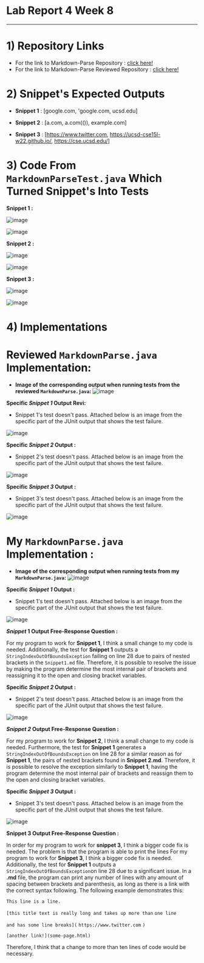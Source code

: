 # Lab Report 4 Week 8 
---

# 1) Repository Links 
- For the link to Markdown-Parse Repository : [click here!](https://github.com/hhundhausen/markdown-parse) 
- For the link to Markdown-Parse Reviewed Repository : [click here!](https://github.com/ajwboi/markdown-parse)

# 2) Snippet's Expected Outputs 
- **Snippet 1** : 
[google.com, 'google.com, ucsd.edu]

- **Snippet 2** : 
[a.com, a.com(()), example.com]

- **Snippet 3** : 
[https://www.twitter.com, https://ucsd-cse15l-w22.github.io/, https://cse.ucsd.edu/]


# 3) Code From ``MarkdownParseTest.java`` Which Turned Snippet's Into Tests 

**Snippet 1 :**

![image](Snippet_1.png)

![image](Snippet1_Redo.png)

**Snippet 2 :**

![image](Snippet_2.png)

![image](Snippet2_Redo.png)

**Snippet 3 :** 

![image](Snippet_3.png)

![image](Snippet3_Redo.png)


# 4) Implementations 

# Reviewed ``MarkdownParse.java`` Implementation: 
- **Image of the corresponding output when running tests from the reviewed ``MarkdownParse.java``:** 
![image](ReviewedSnippet_Redo.png)

**Specific *Snippet 1* Output Revi:** 
- Snippet 1's test doesn't pass. Attached below is an image from the specific part of the JUnit output that shows the test failure.

![image](ReviewedSnippet1_Redo.png)

**Specific *Snippet 2* Output :** 
- Snippet 2's test doesn't pass. Attached below is an image from the specific part of the JUnit output that shows the test failure.

![image](ReviewedSnippet2_Redo.png)

**Specific *Snippet 3* Output :** 
- Snippet 3's test doesn't pass. Attached below is an image from the specific part of the JUnit output that shows the test failure.

![image](ReviewedSnippet3_Redo.png)


# My ``MarkdownParse.java`` Implementation :

- **Image of the corresponding output when running tests from my ``MarkdownParse.java``:** 
![image](MyCodeTest_Redo.png)


**Specific *Snippet 1* Output :** 
- Snippet 1's test doesn't pass. Attached below is an image from the specific part of the JUnit output that shows the test failure.

![image](OwnCode_Snippet1_Output.png)

***Snippet* 1 Output Free-Response Question :** 

For my program to work for **Snippet 1**, I think a small change to my code is needed. Additionally, the test for **Snippet 1** outputs a ``StringIndexOutOfBoundsException`` failing on line 28 due to pairs of nested brackets in the ``Snippet1.md`` file. Therefore, it is possible to resolve the issue by making the program determine the most internal pair of brackets and reassigning it to the open and closing bracket variables. 

**Specific *Snippet 2* Output :** 
- Snippet 2's test doesn't pass. Attached below is an image from the specific part of the JUnit output that shows the test failure.

![image](OwnCode_Snippet2_Output.png)

***Snippet 2* Output Free-Response Question :** 

For my program to work for **Snippet 2**, I think a small change to my code is needed. Furthermore, the test for **Snippet 1** generates a ``StringIndexOutOfBoundsException`` on line 28 for a similar reason as for **Snippet 1**, the pairs of nested brackets found in **Snippet 2.md**. Therefore, it is possible to resolve the exception similarly to  **Snippet 1**, having the program determine the most internal pair of brackets and reassign them to the open and closing bracket variables. 


**Specific *Snippet 3* Output :** 

- Snippet 3's test doesn't pass. Attached below is an image from the specific part of the JUnit output that shows the test failure.

![image](OwnCode_Snippet3_Output.png)

**Snippet 3 Output Free-Response Question :** 

In order for my program to work for **snippet 3**, I think a bigger code fix is needed. The problem is that the program is able to print the lines For my program to work for **Snippet 3**, I think a bigger code fix is needed. Additionally, the test for **Snippet 1** outputs a ``StringIndexOutOfBoundsException``on line 28 due to a significant issue. In a **.md** file, the program can print any number of lines with any amount of spacing between brackets and parenthesis, as long as there is a link with the correct syntax following. The following example demonstrates this: 

``This line is a line. ``

``[this title text is really long and takes up more than`` 
``one line``

``and has some line breaks](``
    ``https://www.twitter.com``
``)``

``[another link!](some-page.html)``

Therefore, I think that a change to more than ten lines of code would be necessary. 

    




    


   